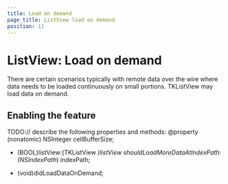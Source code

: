 ```yaml
---
title: Load on demand
page_title: ListView load on demand
position: 11
---
```


# ListView: Load on demand

There are certain scenarios typically with remote data over the wire where data needs to be loaded continuously on small portions. TKListView may load data on demand.




## Enabling the feature  ##



TODO:// describe the following properties and methods:
@property (nonatomic) NSInteger cellBufferSize;

- (BOOL)listView:(TKListView *)listView shouldLoadMoreDataAtIndexPath:(NSIndexPath*) indexPath;

- (void)didLoadDataOnDemand;
